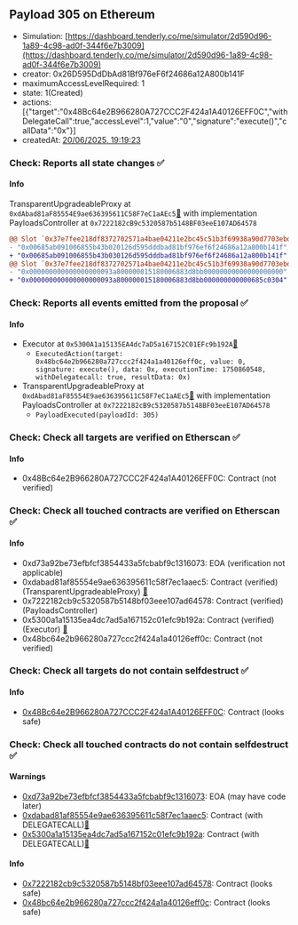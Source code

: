 ## Payload 305 on Ethereum

- Simulation: [https://dashboard.tenderly.co/me/simulator/2d590d96-1a89-4c98-ad0f-344f6e7b3009](https://dashboard.tenderly.co/me/simulator/2d590d96-1a89-4c98-ad0f-344f6e7b3009)
- creator: 0x26D595DdDbAd81Bf976eF6f24686a12A800b141F
- maximumAccessLevelRequired: 1
- state: 1(Created)
- actions: [{"target":"0x48Bc64e2B966280A727CCC2F424a1A40126EFF0C","withDelegateCall":true,"accessLevel":1,"value":"0","signature":"execute()","callData":"0x"}]
- createdAt: [20/06/2025, 19:19:23](https://etherscan.io/tx/0x4f119911d2d96096f30831ad6307b076c4da37df187154d98185adba54b1439a)

### Check: Reports all state changes :white_check_mark:

#### Info


TransparentUpgradeableProxy at `0xdAbad81aF85554E9ae636395611C58F7eC1aAEc5`[:ghost:](https://github.com/bgd-labs/aave-address-book "GovernanceV3Ethereum.PAYLOADS_CONTROLLER") with implementation PayloadsController at `0x7222182cB9c5320587b5148BF03eeE107AD64578`
```diff
@@ Slot `0x37e7fee218df8372702571a4bae04211e2bc45c51b3f69938a90d7703ebd445c` @@
- "0x00685ab091006855b43b020126d595dddbad81bf976ef6f24686a12a800b141f"
+ "0x00685ab091006855b43b030126d595dddbad81bf976ef6f24686a12a800b141f"
@@ Slot `0x37e7fee218df8372702571a4bae04211e2bc45c51b3f69938a90d7703ebd445d` @@
- "0x000000000000000000093a800000015180006883d8bb00000000000000000000"
+ "0x000000000000000000093a800000015180006883d8bb000000000000685c0304"
```


### Check: Reports all events emitted from the proposal :white_check_mark:

#### Info

- Executor at `0x5300A1a15135EA4dc7aD5a167152C01EFc9b192A`[:ghost:](https://github.com/bgd-labs/aave-address-book "AaveV2Ethereum.POOL_ADMIN, AaveV2EthereumAMM.POOL_ADMIN, AaveV3Ethereum.ACL_ADMIN, AaveV3EthereumEtherFi.ACL_ADMIN, AaveV3EthereumLido.ACL_ADMIN, GovernanceV3Ethereum.EXECUTOR_LVL_1")
  - `ExecutedAction(target: 0x48bc64e2b966280a727ccc2f424a1a40126eff0c, value: 0, signature: execute(), data: 0x, executionTime: 1750860548, withDelegatecall: true, resultData: 0x)`
- TransparentUpgradeableProxy at `0xdAbad81aF85554E9ae636395611C58F7eC1aAEc5`[:ghost:](https://github.com/bgd-labs/aave-address-book "GovernanceV3Ethereum.PAYLOADS_CONTROLLER") with implementation PayloadsController at `0x7222182cB9c5320587b5148BF03eeE107AD64578`
  - `PayloadExecuted(payloadId: 305)`

### Check: Check all targets are verified on Etherscan :white_check_mark:

#### Info

- 0x48Bc64e2B966280A727CCC2F424a1A40126EFF0C: Contract (not verified) 

### Check: Check all touched contracts are verified on Etherscan :white_check_mark:

#### Info

- 0xd73a92be73efbfcf3854433a5fcbabf9c1316073: EOA (verification not applicable)
- 0xdabad81af85554e9ae636395611c58f7ec1aaec5: Contract (verified) (TransparentUpgradeableProxy) [:ghost:](https://github.com/bgd-labs/aave-address-book "GovernanceV3Ethereum.PAYLOADS_CONTROLLER")
- 0x7222182cb9c5320587b5148bf03eee107ad64578: Contract (verified) (PayloadsController) 
- 0x5300a1a15135ea4dc7ad5a167152c01efc9b192a: Contract (verified) (Executor) [:ghost:](https://github.com/bgd-labs/aave-address-book "AaveV2Ethereum.POOL_ADMIN, AaveV2EthereumAMM.POOL_ADMIN, AaveV3Ethereum.ACL_ADMIN, AaveV3EthereumEtherFi.ACL_ADMIN, AaveV3EthereumLido.ACL_ADMIN, GovernanceV3Ethereum.EXECUTOR_LVL_1")
- 0x48bc64e2b966280a727ccc2f424a1a40126eff0c: Contract (not verified) 

### Check: Check all targets do not contain selfdestruct :white_check_mark:

#### Info

- [0x48Bc64e2B966280A727CCC2F424a1A40126EFF0C](https://etherscan.io/address/0x48Bc64e2B966280A727CCC2F424a1A40126EFF0C): Contract (looks safe)

### Check: Check all touched contracts do not contain selfdestruct :white_check_mark:

#### Warnings

- [0xd73a92be73efbfcf3854433a5fcbabf9c1316073](https://etherscan.io/address/0xd73a92be73efbfcf3854433a5fcbabf9c1316073): EOA (may have code later)
- [0xdabad81af85554e9ae636395611c58f7ec1aaec5](https://etherscan.io/address/0xdabad81af85554e9ae636395611c58f7ec1aaec5): Contract (with DELEGATECALL)[:ghost:](https://github.com/bgd-labs/aave-address-book "GovernanceV3Ethereum.PAYLOADS_CONTROLLER")
- [0x5300a1a15135ea4dc7ad5a167152c01efc9b192a](https://etherscan.io/address/0x5300a1a15135ea4dc7ad5a167152c01efc9b192a): Contract (with DELEGATECALL)[:ghost:](https://github.com/bgd-labs/aave-address-book "AaveV2Ethereum.POOL_ADMIN, AaveV2EthereumAMM.POOL_ADMIN, AaveV3Ethereum.ACL_ADMIN, AaveV3EthereumEtherFi.ACL_ADMIN, AaveV3EthereumLido.ACL_ADMIN, GovernanceV3Ethereum.EXECUTOR_LVL_1")

#### Info

- [0x7222182cb9c5320587b5148bf03eee107ad64578](https://etherscan.io/address/0x7222182cb9c5320587b5148bf03eee107ad64578): Contract (looks safe)
- [0x48bc64e2b966280a727ccc2f424a1a40126eff0c](https://etherscan.io/address/0x48bc64e2b966280a727ccc2f424a1a40126eff0c): Contract (looks safe)

